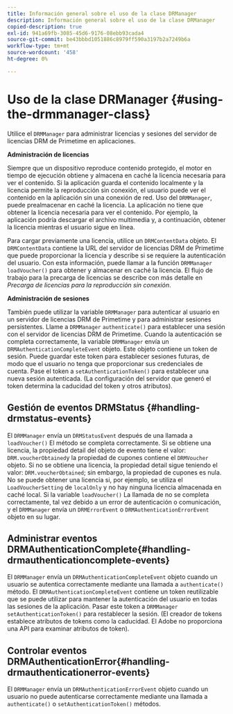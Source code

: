 ```yaml
---
title: Información general sobre el uso de la clase DRManager
description: Información general sobre el uso de la clase DRManager
copied-description: true
exl-id: 941a69fb-3085-45d6-9176-08ebb93cada4
source-git-commit: be43bbbd1051886c8979ff590a3197b2a7249b6a
workflow-type: tm+mt
source-wordcount: '458'
ht-degree: 0%

---
```


# Uso de la clase DRManager {#using-the-drmmanager-class}

Utilice el `DRMManager` para administrar licencias y sesiones del servidor de licencias DRM de Primetime en aplicaciones.

**Administración de licencias**

Siempre que un dispositivo reproduce contenido protegido, el motor en tiempo de ejecución obtiene y almacena en caché la licencia necesaria para ver el contenido. Si la aplicación guarda el contenido localmente y la licencia permite la reproducción sin conexión, el usuario puede ver el contenido en la aplicación sin una conexión de red. Uso del `DRMManager`, puede prealmacenar en caché la licencia. La aplicación no tiene que obtener la licencia necesaria para ver el contenido. Por ejemplo, la aplicación podría descargar el archivo multimedia y, a continuación, obtener la licencia mientras el usuario sigue en línea.

Para cargar previamente una licencia, utilice un `DRMContentData` objeto. El `DRMContentData` contiene la URL del servidor de licencias DRM de Primetime que puede proporcionar la licencia y describe si se requiere la autenticación del usuario. Con esta información, puede llamar a la función `DRMManager` `loadVoucher()` para obtener y almacenar en caché la licencia. El flujo de trabajo para la precarga de licencias se describe con más detalle en *Precarga de licencias para la reproducción sin conexión*.

**Administración de sesiones**

También puede utilizar la variable `DRMManager` para autenticar al usuario en un servidor de licencias DRM de Primetime y para administrar sesiones persistentes. Llame a `DRMManager` `authenticate()` para establecer una sesión con el servidor de licencias DRM de Primetime. Cuando la autenticación se completa correctamente, la variable `DRMManager` envía un `DRMAuthenticationCompleteEvent` objeto. Este objeto contiene un token de sesión. Puede guardar este token para establecer sesiones futuras, de modo que el usuario no tenga que proporcionar sus credenciales de cuenta. Pase el token a `setAuthenticationToken()` para establecer una nueva sesión autenticada. (La configuración del servidor que generó el token determina la caducidad del token y otros atributos).

## Gestión de eventos DRMStatus {#handling-drmstatus-events}

El `DRMManager` envía un `DRMStatusEvent` después de una llamada a `loadVoucher()` El método se completa correctamente. Si se obtiene una licencia, la propiedad detail del objeto de evento tiene el valor: `DRM.voucherObtained`y la propiedad de cupones contiene el `DRMVoucher` objeto. Si no se obtiene una licencia, la propiedad detail sigue teniendo el valor: `DRM.voucherObtained`; sin embargo, la propiedad de cupones es nula. No se puede obtener una licencia si, por ejemplo, se utiliza el `LoadVoucherSetting` de `localOnly` y no hay ninguna licencia almacenada en caché local. Si la variable `loadVoucher()` La llamada de no se completa correctamente, tal vez debido a un error de autenticación o comunicación, y el `DRMManager` envía un `DRMErrorEvent` o `DRMAuthenticationErrorEvent` objeto en su lugar.

## Administrar eventos DRMAuthenticationComplete{#handling-drmauthenticationcomplete-events}

El `DRMManager` envía un `DRMAuthenticationCompleteEvent` objeto cuando un usuario se autentica correctamente mediante una llamada a `authenticate()` método. El `DRMAuthenticationCompleteEvent` contiene un token reutilizable que se puede utilizar para mantener la autenticación del usuario en todas las sesiones de la aplicación. Pasar este token a `DRMManager` `setAuthenticationToken()` para restablecer la sesión. (El creador de tokens establece atributos de tokens como la caducidad. El Adobe no proporciona una API para examinar atributos de token).

## Controlar eventos DRMAuthenticationError{#handling-drmauthenticationerror-events}

El `DRMManager` envía un `DRMAuthenticationErrorEvent` objeto cuando un usuario no puede autenticarse correctamente mediante una llamada a `authenticate()` o `setAuthenticationToken()` métodos.
